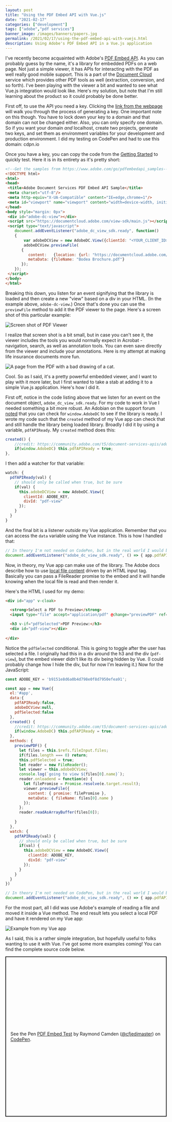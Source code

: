 ```yaml
---
layout: post
title: "Using the PDF Embed API with Vue.js"
date: "2021-02-17"
categories: ["development"]
tags: ["adobe","pdf services"]
banner_image: /images/banners/papers.jpg
permalink: /2021/02/17/using-the-pdf-embed-api-with-vuejs.html
description: Using Adobe's PDF Embed API in a Vue.js application
---
```


I've recently become acquainted with Adobe's [PDF Embed API](https://www.adobe.io/apis/documentcloud/dcsdk/pdf-embed.html). As you can probably guess by the name, it's a library for embedded PDFs on a web page. Not just a simple viewer, it has APIs for interacting with the PDF as well really good mobile support. This is a part of the [Document Cloud](https://www.adobe.io/apis/documentcloud/dcsdk/) service which provides other PDF tools as well (extraction, conversion, and so forth). I've been playing with the viewer a bit and wanted to see what Vue.js integration would look like. Here's my solution, but note that I'm still learning about the product so it could probably be done better. 

First off, to use the API you need a key. Clicking the [link from the webpage](https://www.adobe.com/go/dcsdks_credentials) will walk you through the process of generating a key. One important note on this though. You have to lock down your key to a domain and that domain can not be changed either. Also, you can only specify one domain. So if you want your domain *and* localhost, create two projects, generate two keys, and set them as environment variables for your development and production environment. I did my testing on CodePen and had to use this domain: cdpn.io

Once you have a key, you can copy the code from the [Getting Started](https://www.adobe.io/apis/documentcloud/dcsdk/docs.html?view=view) to quickly test. Here it is in its entirety as it's pretty short:

```html
<!--Get the samples from https://www.adobe.com/go/pdfembedapi_samples-->
<!DOCTYPE html>
<html>
<head>
 <title>Adobe Document Services PDF Embed API Sample</title>
 <meta charset="utf-8"/>
 <meta http-equiv="X-UA-Compatible" content="IE=edge,chrome=1"/>
 <meta id="viewport" name="viewport" content="width=device-width, initial-scale=1"/>
</head>
<body style="margin: 0px">
 <div id="adobe-dc-view"></div>
 <script src="https://documentcloud.adobe.com/view-sdk/main.js"></script>
 <script type="text/javascript">
    document.addEventListener("adobe_dc_view_sdk.ready", function()
    {
        var adobeDCView = new AdobeDC.View({clientId: "<YOUR_CLIENT_ID>", divId: "adobe-dc-view"});
        adobeDCView.previewFile(
       {
          content:   {location: {url: "https://documentcloud.adobe.com/view-sdk-demo/PDFs/Bodea Brochure.pdf"}},
          metaData: {fileName: "Bodea Brochure.pdf"}
       });
    });
 </script>
</body>
</html>
```

Breaking this down, you listen for an event signifying that the library is loaded and then create a new "view" based on a div in your HTML. (In the example above, `adobe-dc-view`.) Once that's done you can use the `previewFile` method to add it the PDF viewer to the page. Here's a screen shot of this particular example:

<p>
<img data-src="https://static.raymondcamden.com/images/2021/02/pdf1.jpg" alt="Screen shot of PDF Viewer" class="lazyload imgborder imgcenter">
</p>

I realize that screen shot is a bit small, but in case you can't see it, the viewer includes the tools you would normally expect in Acrobat - navigation, search, as well as annotation tools. You can even save directly from the viewer and include your annotations. Here is my attempt at making life insurance documents more fun.

<p>
<img data-src="https://static.raymondcamden.com/images/2021/02/pdf2.jpg" alt="A page from the PDF with a bad drawing of a cat." class="lazyload imgborder imgcenter">
</p>

Cool. So as I said, it's a pretty powerful embedded viewer, and I want to play with it more later, but I first wanted to take a stab at adding it to a simple Vue.js application. Here's how I did it.

First off, notice in the code listing above that we listen for an event on the document object, `adobe_dc_view_sdk.ready`. For my code to work in Vue I needed something a bit more robust. An Adobian on the support forum [noted](https://community.adobe.com/t5/document-services-apis/adobe-dc-view-sdk-ready/m-p/11648022#M948) that you can check for `window.AdobeDC` to see if the library is ready. I wrote my code such that the `created` method of my Vue app can check that and still handle the library being loaded library. Broadly I did it by using a variable, `pdfAPIReady`. My `created` method does this:

```js
created() {
	//credit: https://community.adobe.com/t5/document-services-apis/adobe-dc-view-sdk-ready/m-p/11648022#M948
	if(window.AdobeDC) this.pdfAPIReady = true;
}, 
```

I then add a watcher for that variable:

```js
watch: {
  pdfAPIReady(val) {
    // should only be called when true, but be sure
    if(val) {
      this.adobeDCView = new AdobeDC.View({
        clientId: ADOBE_KEY, 
        divId: "pdf-view"
      });
    }
  }
}
```

And the final bit is a listener *outside* my Vue application. Remember that you can access the `data` variable using the Vue instance. This is how I handled that:

```js
// In theory I'm not needed on CodePen, but in the real world I would be.
document.addEventListener("adobe_dc_view_sdk.ready", () => { app.pdfAPIReady = true; });
```

Now, in theory, my Vue app can make use of the library. The Adobe docs describe how to use [local file content](https://www.adobe.com/devnet-docs/dcsdk_io/viewSDK/howtos.html#passing-file-content) driven by an HTML input tag. Basically you can pass a FileReader promise to the embed and it will handle knowing when the local file is read and then render it. 

Here's the HTML I used for my demo:

```html
<div id="app" v-cloak>

  <strong>Select a PDF to Preview</strong> 
  <input type="file" accept="application/pdf" @change="previewPDF" ref="fileInput"> 

  <h3 v-if="pdfSelected">PDF Preview:</h3>
  <div id="pdf-view"></div>
  
</div>
```

Notice the `pdfSelected` conditional. This is going to toggle after the user has selected a file. I originally had this in a div around the h3 and the div (`pdf-view`), but the embed viewer didn't like its div being hidden by Vue. (I could probably change how I hide the div, but for now I'm leaving it.) Now for the JavaScript:

```js
const ADOBE_KEY = 'b9151e8d6a0b4d798e0f8d7950efea91';

const app = new Vue({
  el:'#app',
  data:{
    pdfAPIReady:false,
    adobeDCView:null,
    pdfSelected:false
  }, 
  created() {
    //credit: https://community.adobe.com/t5/document-services-apis/adobe-dc-view-sdk-ready/m-p/11648022#M948
    if(window.AdobeDC) this.pdfAPIReady = true;
  }, 
  methods: {
    previewPDF() {
      let files = this.$refs.fileInput.files;
      if(files.length === 0) return;
      this.pdfSelected = true;
      let reader = new FileReader();
      let viewer = this.adobeDCView;
      console.log(`going to view ${files[0].name}`);
      reader.onloadend = function(e) {
        let filePromise = Promise.resolve(e.target.result);
        viewer.previewFile({
          content: { promise: filePromise }, 
          metaData: { fileName: files[0].name }
        });
      };
      reader.readAsArrayBuffer(files[0]);
 
    }
  },
  watch: {
    pdfAPIReady(val) {
      // should only be called when true, but be sure
      if(val) {
        this.adobeDCView = new AdobeDC.View({
          clientId: ADOBE_KEY, 
          divId: "pdf-view"
        });
      }
    }
  }
})

// In theory I'm not needed on CodePen, but in the real world I would be.
document.addEventListener("adobe_dc_view_sdk.ready", () => { app.pdfAPIReady = true; });
```

For the most part, all I did was use Adobe's example of reading a file and moved it inside a Vue method. The end result lets you select a local PDF and have it rendered on my Vue app:

<p>
<img data-src="https://static.raymondcamden.com/images/2021/02/pdf3.jpg" alt="Example from my Vue app" class="lazyload imgborder imgcenter">
</p>

As I said, this is a rather simple integration, but hopefully useful to folks wanting to use it with Vue. I've got some more examples coming! You can find the complete source code below.

<p class="codepen" data-height="500" data-theme-id="dark" data-default-tab="js,result" data-user="cfjedimaster" data-slug-hash="QWGvZed" style="height: 500px; box-sizing: border-box; display: flex; align-items: center; justify-content: center; border: 2px solid; margin: 1em 0; padding: 1em;" data-pen-title="PDF Embed Test">
  <span>See the Pen <a href="https://codepen.io/cfjedimaster/pen/QWGvZed">
  PDF Embed Test</a> by Raymond Camden (<a href="https://codepen.io/cfjedimaster">@cfjedimaster</a>)
  on <a href="https://codepen.io">CodePen</a>.</span>
</p>
<script async src="https://cpwebassets.codepen.io/assets/embed/ei.js"></script>